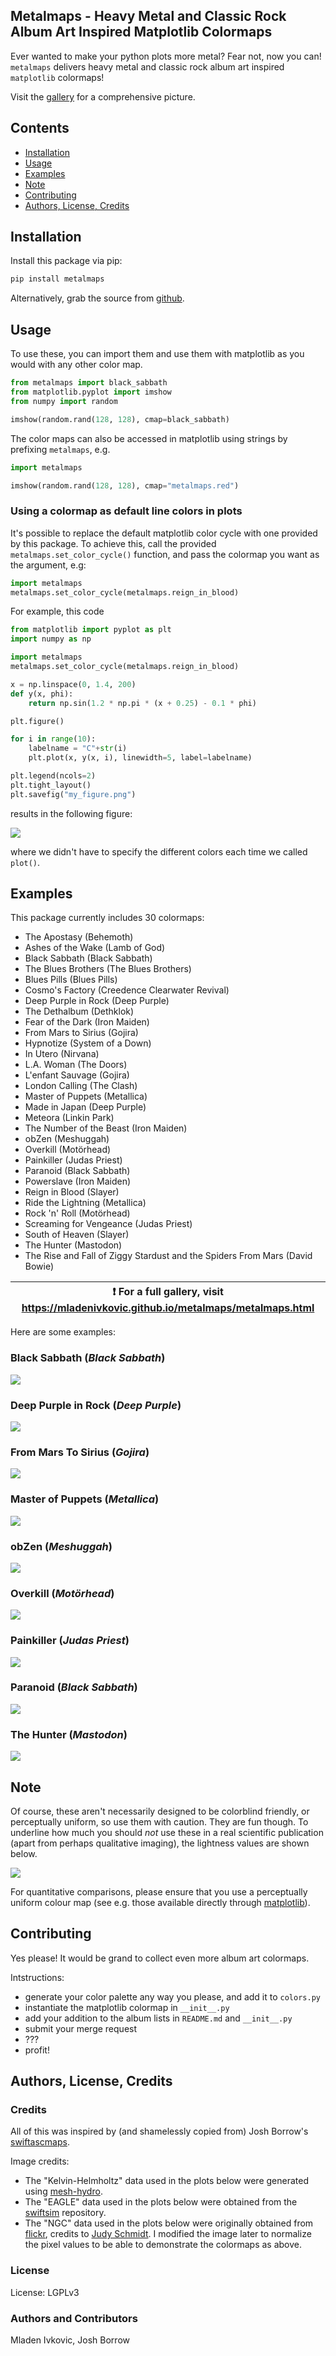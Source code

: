 Metalmaps - Heavy Metal and Classic Rock Album Art Inspired Matplotlib Colormaps
----------------------------------------------------------------------------------

Ever wanted to make your python plots more metal? Fear not, now you can! `metalmaps`
delivers heavy metal and classic rock album art inspired `matplotlib` colormaps!

Visit the [gallery](https://mladenivkovic.github.io/metalmaps/metalmaps.html) for a
comprehensive picture.



Contents
------------------

+ [Installation](#installation)
+ [Usage](#usage)
+ [Examples](#examples)
+ [Note](#note)
+ [Contributing](#contributing)
+ [Authors, License, Credits](#authors-license-credits)


Installation
------------------

Install this package via pip:

```bash
pip install metalmaps
```

Alternatively, grab the source from [github](https://github.com/mladenivkovic/metalmaps).


Usage
-------

To use these, you can import them and use them
with matplotlib as you would with any other color map.

```python
from metalmaps import black_sabbath
from matplotlib.pyplot import imshow
from numpy import random

imshow(random.rand(128, 128), cmap=black_sabbath)
```

The color maps can also be accessed in matplotlib using strings
by prefixing `metalmaps`, e.g.

```python
import metalmaps

imshow(random.rand(128, 128), cmap="metalmaps.red")
```


### Using a colormap as default line colors in plots

It's possible to replace the default matplotlib color cycle with one
provided by this package. To achieve this, call the provided
`metalmaps.set_color_cycle()` function, and pass the colormap you 
want as the argument, e.g:

```python
import metalmaps
metalmaps.set_color_cycle(metalmaps.reign_in_blood)
```

For example, this code

```python
from matplotlib import pyplot as plt
import numpy as np

import metalmaps
metalmaps.set_color_cycle(metalmaps.reign_in_blood)

x = np.linspace(0, 1.4, 200)
def y(x, phi):
    return np.sin(1.2 * np.pi * (x + 0.25) - 0.1 * phi)

plt.figure()

for i in range(10):
    labelname = "C"+str(i)
    plt.plot(x, y(x, i), linewidth=5, label=labelname)

plt.legend(ncols=2)
plt.tight_layout()
plt.savefig("my_figure.png")

```

results in the following figure:

![](images/lineplot.png)

where we didn't have to specify the different colors each time we
called ``plot()``.








Examples
--------

This package currently includes 30 colormaps: 


+   The Apostasy (Behemoth)
+   Ashes of the Wake (Lamb of God)
+   Black Sabbath (Black Sabbath)
+   The Blues Brothers (The Blues Brothers)
+   Blues Pills (Blues Pills)
+   Cosmo's Factory (Creedence Clearwater Revival)
+   Deep Purple in Rock (Deep Purple)
+   The Dethalbum (Dethklok)
+   Fear of the Dark (Iron Maiden)
+   From Mars to Sirius (Gojira)
+   Hypnotize (System of a Down)
+   In Utero (Nirvana)
+   L.A. Woman (The Doors)
+   L'enfant Sauvage (Gojira)
+   London Calling (The Clash)
+   Master of Puppets (Metallica)
+   Made in Japan (Deep Purple)
+   Meteora (Linkin Park)
+   The Number of the Beast (Iron Maiden)
+   obZen (Meshuggah)
+   Overkill (Motörhead)
+   Painkiller (Judas Priest)
+   Paranoid (Black Sabbath)
+   Powerslave (Iron Maiden)
+   Reign in Blood (Slayer)
+   Ride the Lightning (Metallica)
+   Rock 'n' Roll (Motörhead)
+   Screaming for Vengeance (Judas Priest)
+   South of Heaven (Slayer)
+   The Hunter (Mastodon)
+   The Rise and Fall of Ziggy Stardust and the Spiders From Mars (David Bowie)


| :exclamation:  For a full gallery, visit https://mladenivkovic.github.io/metalmaps/metalmaps.html  |
|----------------------------------------------------------------------------------------------------|

Here are some examples:


### Black Sabbath (_Black Sabbath_)

![](images/black_sabbath.jpg)

### Deep Purple in Rock (_Deep Purple_)

![](images/deep_purple_in_rock.jpg)

### From Mars To Sirius (_Gojira_)

![](images/from_mars_to_sirius.jpg)

### Master of Puppets (_Metallica_)

![](images/master_of_puppets.jpg)

### obZen (_Meshuggah_)

![](images/obzen.jpg)

### Overkill (_Motörhead_)

![](images/overkill.jpg)

### Painkiller (_Judas Priest_)

![](images/painkiller.jpg)

### Paranoid (_Black Sabbath_)

![](images/paranoid.jpg)


### The Hunter (_Mastodon_)

![](images/the_hunter.jpg)





Note
----

Of course, these aren't necessarily designed to be colorblind
friendly, or perceptually uniform, so use them with caution.
They are fun though. To underline how much you should
_not_ use these in a real scientific publication (apart from
perhaps qualitative imaging), the lightness values are shown
below.

![](images/lightness.png)

For quantitative comparisons, please ensure that you use a
perceptually uniform colour map (see e.g. those available
directly through [matplotlib](https://matplotlib.org/3.7.0/tutorials/colors/colormaps.html)).




Contributing
------------

Yes please! It would be grand to collect even more album art colormaps.

Intstructions:

+ generate your color palette any way you please, and add it to `colors.py`
+ instantiate the matplotlib colormap in `__init__.py`
+ add your addition to the album lists in `README.md` and `__init__.py`
+ submit your merge request
+ ???
+ profit!



Authors, License, Credits
---------------------------

### Credits

All of this was inspired by (and shamelessly copied from) Josh Borrow's 
[swiftascmaps](https://github.com/jborrow/swiftascmaps).

Image credits:

+ The "Kelvin-Helmholtz" data used in the plots below were generated using [mesh-hydro](https://github.com/mladenivkovic/mesh-hydro).
+ The "EAGLE" data used in the plots below were obtained from the [swiftsim](https://github.com/SWIFTSIM/SWIFT) repository.
+ The "NGC" data used in the plots below were originally obtained from [flickr](https://www.flickr.com/photos/geckzilla/52040747525/), credits to [Judy Schmidt](https://www.flickr.com/people/geckzilla/). I modified the image later to normalize the pixel values to be able to demonstrate the colormaps as above.


### License

License: LGPLv3


### Authors and Contributors
Mladen Ivkovic, Josh Borrow

